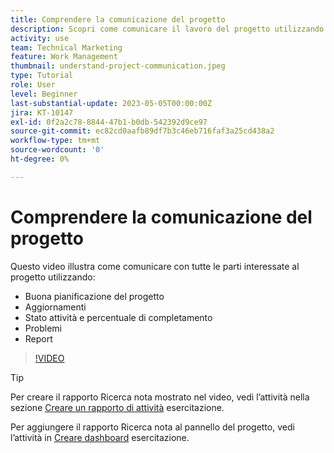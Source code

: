 ```yaml
---
title: Comprendere la comunicazione del progetto
description: Scopri come comunicare il lavoro del progetto utilizzando una buona pianificazione, aggiornamenti, stato delle attività, percentuale di completamento, problemi e rapporti.
activity: use
team: Technical Marketing
feature: Work Management
thumbnail: understand-project-communication.jpeg
type: Tutorial
role: User
level: Beginner
last-substantial-update: 2023-05-05T00:00:00Z
jira: KT-10147
exl-id: 0f2a2c78-8844-47b1-b0db-542392d9ce97
source-git-commit: ec82cd0aafb89df7b3c46eb716faf3a25cd438a2
workflow-type: tm+mt
source-wordcount: '0'
ht-degree: 0%

---
```


# Comprendere la comunicazione del progetto

Questo video illustra come comunicare con tutte le parti interessate al progetto utilizzando:

* Buona pianificazione del progetto
* Aggiornamenti
* Stato attività e percentuale di completamento
* Problemi
* Report

>[!VIDEO](https://video.tv.adobe.com/v/3419150/?quality=12&learn=on)

>[!TIP]
>
>Per creare il rapporto Ricerca nota mostrato nel video, vedi l’attività nella sezione [Creare un rapporto di attività](https://experienceleague.adobe.com/docs/workfront-learn/tutorials-workfront/reporting/basic-reporting/create-a-task-report.html?lang=en) esercitazione.
>
>Per aggiungere il rapporto Ricerca nota al pannello del progetto, vedi l’attività in [Creare dashboard](https://experienceleague.adobe.com/docs/workfront-learn/tutorials-workfront/reporting/basic-reporting/create-dashboards.html?lang=en) esercitazione.
